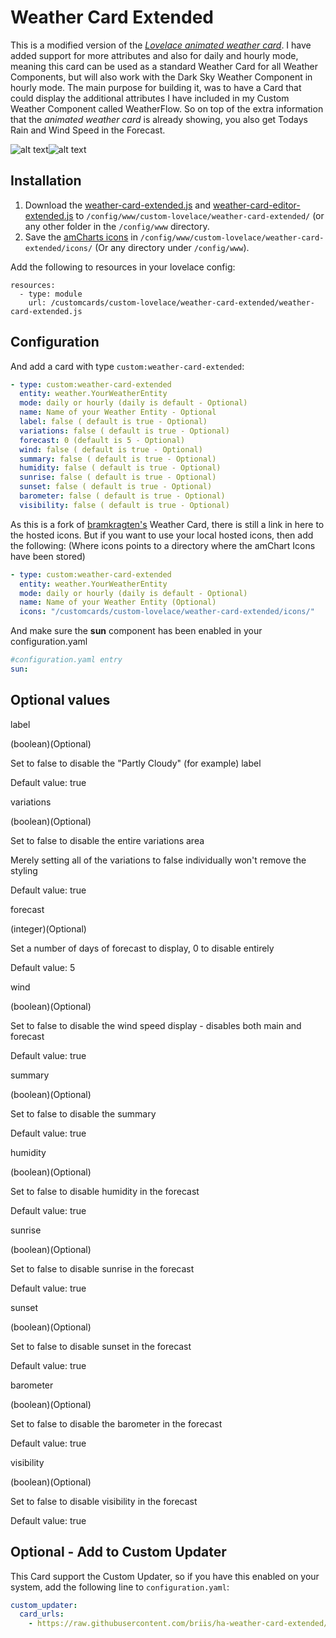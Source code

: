 # Weather Card Extended

This is a modified version of the [*Lovelace animated weather card*](https://github.com/bramkragten/custom-ui/tree/master/weather-card). I have added support for more attributes and also for daily and hourly mode, meaning this card can be used as a standard Weather Card for all Weather Components, but will also work with the Dark Sky Weather Component in hourly mode.
The main purpose for building it, was to have a Card that could display the additional attributes I have included in my Custom Weather Component called WeatherFlow. So on top of the extra information that the *animated weather card* is already showing, you also get Todays Rain and Wind Speed in the Forecast.

![alt text](https://github.com/briis/ha-weather-card-extended/blob/master/images/weather-card-extended-dark.png "Weather Card Extended Dark")![alt text](https://github.com/briis/ha-weather-card-extended/blob/master/images/weather-card-extended-light.png "Weather Card Extended Light")

## Installation
1. Download the [weather-card-extended.js](https://raw.githubusercontent.com/briis/ha-weather-card-extended/master/weather-card-extended.js) and [weather-card-editor-extended.js](https://raw.githubusercontent.com/briis/ha-weather-card-extended/master/weather-card-editor-extended.js) to `/config/www/custom-lovelace/weather-card-extended/` (or any other folder in the `/config/www` directory.
2. Save the [amCharts icons](https://www.amcharts.com/free-animated-svg-weather-icons/) in `/config/www/custom-lovelace/weather-card-extended/icons/` (Or any directory under `/config/www`).

Add the following to resources in your lovelace config:

```  
resources:
  - type: module
    url: /customcards/custom-lovelace/weather-card-extended/weather-card-extended.js
```
## Configuration
And add a card with type `custom:weather-card-extended`:
```yaml
- type: custom:weather-card-extended
  entity: weather.YourWeatherEntity
  mode: daily or hourly (daily is default - Optional)
  name: Name of your Weather Entity - Optional
  label: false ( default is true - Optional)
  variations: false ( default is true - Optional)
  forecast: 0 (default is 5 - Optional)
  wind: false ( default is true - Optional)
  summary: false ( default is true - Optional)
  humidity: false ( default is true - Optional)
  sunrise: false ( default is true - Optional)
  sunset: false ( default is true - Optional)
  barometer: false ( default is true - Optional)
  visibility: false ( default is true - Optional)
```
As this is a fork of [bramkragten's](https://github.com/bramkragten) Weather Card, there is still a link in here to the hosted icons. But if you want to use your local hosted icons, then add the following: (Where icons points to a directory where the amChart Icons have been stored)
```yaml
- type: custom:weather-card-extended
  entity: weather.YourWeatherEntity
  mode: daily or hourly (daily is default - Optional)
  name: Name of your Weather Entity (Optional)
  icons: "/customcards/custom-lovelace/weather-card-extended/icons/"
```
And make sure the **sun** component has been enabled in your configuration.yaml
```yaml
#configuration.yaml entry
sun:
```
## Optional values

label

  (boolean)(Optional)

  Set to false to disable the "Partly Cloudy" (for example) label

  Default value: true

variations

  (boolean)(Optional)

  Set to false to disable the entire variations area
  
  Merely setting all of the variations to false individually won't remove the styling
  
  Default value: true

forecast

  (integer)(Optional)
  
  Set a number of days of forecast to display, 0 to disable entirely
  
  Default value:  5

wind
  
  (boolean)(Optional)
  
  Set to false to disable the wind speed display - disables both main and forecast
  
  Default value:  true

summary
  
  (boolean)(Optional)
  
  Set to false to disable the summary
  
  Default value:  true

humidity
  
  (boolean)(Optional)
  
  Set to false to disable humidity in the forecast
  
  Default value:  true

sunrise
  
  (boolean)(Optional)
  
  Set to false to disable sunrise in the forecast
  
  Default value: true

sunset
  
  (boolean)(Optional)
  
  Set to false to disable sunset in the forecast
  
  Default value:  true

barometer
  
  (boolean)(Optional)
  
  Set to false to disable the barometer in the forecast
  
  Default value: true

visibility
  
  (boolean)(Optional)
  
  Set to false to disable visibility in the forecast
  
  Default value:  true

## Optional - Add to Custom Updater
This Card support the Custom Updater, so if you have this enabled on your system, add the following line to `configuration.yaml`:
```yaml
custom_updater:
  card_urls:
    - https://raw.githubusercontent.com/briis/ha-weather-card-extended/master/custom_cards.json
```
